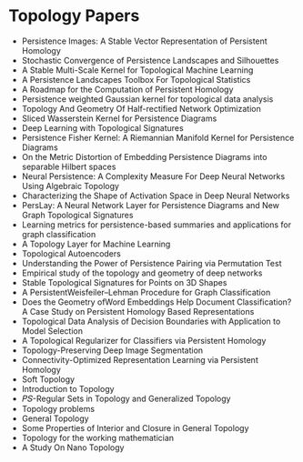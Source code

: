 # Topology Papers

<ul>

                             

 <li><a target="_blank" href="https://github.com/manjunath5496/Topology-Papers/blob/master/t(1).pdf" style="text-decoration:none;">Persistence Images: A Stable Vector Representation of Persistent Homology</a></li>

 <li><a target="_blank" href="https://github.com/manjunath5496/Topology-Papers/blob/master/t(2).pdf" style="text-decoration:none;">Stochastic Convergence of Persistence Landscapes and Silhouettes</a></li>

<li><a target="_blank" href="https://github.com/manjunath5496/Topology-Papers/blob/master/t(3).pdf" style="text-decoration:none;">A Stable Multi-Scale Kernel for Topological Machine Learning</a></li>
 <li><a target="_blank" href="https://github.com/manjunath5496/Topology-Papers/blob/master/t(4).pdf" style="text-decoration:none;">A Persistence Landscapes Toolbox For Topological Statistics</a></li>                              
<li><a target="_blank" href="https://github.com/manjunath5496/Topology-Papers/blob/master/t(5).pdf" style="text-decoration:none;">A Roadmap for the Computation of Persistent Homology</a></li>
<li><a target="_blank" href="https://github.com/manjunath5496/Topology-Papers/blob/master/t(6).pdf" style="text-decoration:none;">Persistence weighted Gaussian kernel for topological data analysis</a></li>
 <li><a target="_blank" href="https://github.com/manjunath5496/Topology-Papers/blob/master/t(7).pdf" style="text-decoration:none;">Topology And Geometry Of Half-rectified Network Optimization</a></li>

 <li><a target="_blank" href="https://github.com/manjunath5496/Topology-Papers/blob/master/t(8).pdf" style="text-decoration:none;"> Sliced Wasserstein Kernel for Persistence Diagrams </a></li>
   <li><a target="_blank" href="https://github.com/manjunath5496/Topology-Papers/blob/master/t(9).pdf" style="text-decoration:none;">Deep Learning with Topological Signatures</a></li>
  
   
 <li><a target="_blank" href="https://github.com/manjunath5496/Topology-Papers/blob/master/t(10).pdf" style="text-decoration:none;">Persistence Fisher Kernel: A Riemannian Manifold Kernel for Persistence Diagrams </a></li>                              
<li><a target="_blank" href="https://github.com/manjunath5496/Topology-Papers/blob/master/t(11).pdf" style="text-decoration:none;">On the Metric Distortion of Embedding Persistence Diagrams into separable Hilbert spaces</a></li>
<li><a target="_blank" href="https://github.com/manjunath5496/Topology-Papers/blob/master/t(12).pdf" style="text-decoration:none;">Neural Persistence: A Complexity Measure
For Deep Neural Networks Using Algebraic Topology</a></li>
<li><a target="_blank" href="https://github.com/manjunath5496/Topology-Papers/blob/master/t(13).pdf" style="text-decoration:none;">Characterizing the Shape of Activation Space in Deep Neural Networks</a></li>

<li><a target="_blank" href="https://github.com/manjunath5496/Topology-Papers/blob/master/t(14).pdf" style="text-decoration:none;">PersLay: A Neural Network Layer for Persistence Diagrams and New Graph Topological Signatures</a></li>
                              
<li><a target="_blank" href="https://github.com/manjunath5496/Topology-Papers/blob/master/t(15).pdf" style="text-decoration:none;">Learning metrics for persistence-based summaries and applications for graph classification</a></li>

<li><a target="_blank" href="https://github.com/manjunath5496/Topology-Papers/blob/master/t(16).pdf" style="text-decoration:none;">A Topology Layer for Machine Learning</a></li>

  <li><a target="_blank" href="https://github.com/manjunath5496/Topology-Papers/blob/master/t(17).pdf" style="text-decoration:none;">Topological Autoencoders</a></li>   
  
<li><a target="_blank" href="https://github.com/manjunath5496/Topology-Papers/blob/master/t(18).pdf" style="text-decoration:none;">Understanding the Power of Persistence Pairing via Permutation Test</a></li> 

  
<li><a target="_blank" href="https://github.com/manjunath5496/Topology-Papers/blob/master/t(19).pdf" style="text-decoration:none;">Empirical study of the topology and geometry of deep networks</a></li> 

<li><a target="_blank" href="https://github.com/manjunath5496/Topology-Papers/blob/master/t(20).pdf" style="text-decoration:none;">Stable Topological Signatures for Points on 3D Shapes</a></li>

<li><a target="_blank" href="https://github.com/manjunath5496/Topology-Papers/blob/master/t(21).pdf" style="text-decoration:none;">A PersistentWeisfeiler–Lehman Procedure for Graph Classification</a></li>
<li><a target="_blank" href="https://github.com/manjunath5496/Topology-Papers/blob/master/t(22).pdf" style="text-decoration:none;">Does the Geometry ofWord Embeddings Help Document Classification? A Case Study on Persistent Homology Based Representations</a></li> 
 <li><a target="_blank" href="https://github.com/manjunath5496/Topology-Papers/blob/master/t(23).pdf" style="text-decoration:none;">Topological Data Analysis of Decision Boundaries with Application to Model Selection</a></li> 
 

   <li><a target="_blank" href="https://github.com/manjunath5496/Topology-Papers/blob/master/t(24).pdf" style="text-decoration:none;">A Topological Regularizer for Classifiers via Persistent Homology</a></li>
 
   <li><a target="_blank" href="https://github.com/manjunath5496/Topology-Papers/blob/master/t(25).pdf" style="text-decoration:none;">Topology-Preserving Deep Image Segmentation</a></li>                              
 <li><a target="_blank" href="https://github.com/manjunath5496/Topology-Papers/blob/master/t(26).pdf" style="text-decoration:none;">Connectivity-Optimized Representation Learning via Persistent Homology</a></li>
 
 
 <li><a target="_blank" href="https://github.com/manjunath5496/Topology-Papers/blob/master/t(27).pdf" style="text-decoration:none;">Soft Topology</a></li>
   
 
   <li><a target="_blank" href="https://github.com/manjunath5496/Topology-Papers/blob/master/t(28).pdf" style="text-decoration:none;">Introduction to Topology</a></li>
 
   <li><a target="_blank" href="https://github.com/manjunath5496/Topology-Papers/blob/master/t(29).pdf" style="text-decoration:none;">𝑃𝑆-Regular Sets in Topology and Generalized Topology </a></li>                              

  <li><a target="_blank" href="https://github.com/manjunath5496/Topology-Papers/blob/master/t(30).pdf" style="text-decoration:none;">Topology problems</a></li>
 
   <li><a target="_blank" href="https://github.com/manjunath5496/Topology-Papers/blob/master/t(31).pdf" style="text-decoration:none;">General Topology</a></li> 
    <li><a target="_blank" href="https://github.com/manjunath5496/Topology-Papers/blob/master/t(32).pdf" style="text-decoration:none;">Some Properties of Interior and Closure in General Topology</a></li> 

   <li><a target="_blank" href="https://github.com/manjunath5496/Topology-Papers/blob/master/t(33).pdf" style="text-decoration:none;">Topology for the working mathematician</a></li>                              

  <li><a target="_blank" href="https://github.com/manjunath5496/Topology-Papers/blob/master/t(34).pdf" style="text-decoration:none;">A Study On Nano Topology</a></li> 
 
 
 
 </ul>
  
  
  
